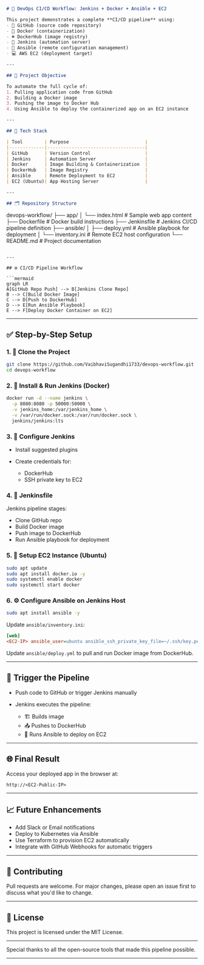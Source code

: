 
```markdown
# 🚀 DevOps CI/CD Workflow: Jenkins + Docker + Ansible + EC2

This project demonstrates a complete **CI/CD pipeline** using:
- 🐙 GitHub (source code repository)
- 🐳 Docker (containerization)
- ☸️ DockerHub (image registry)
- 🧩 Jenkins (automation server)
- 🤖 Ansible (remote configuration management)
- 💻 AWS EC2 (deployment target)

---

## 📌 Project Objective

To automate the full cycle of:
1. Pulling application code from GitHub
2. Building a Docker image
3. Pushing the image to Docker Hub
4. Using Ansible to deploy the containerized app on an EC2 instance

---

## 🧰 Tech Stack

| Tool        | Purpose                            |
|-------------|------------------------------------|
| GitHub      | Version Control                    |
| Jenkins     | Automation Server                  |
| Docker      | Image Building & Containerization  |
| DockerHub   | Image Registry                     |
| Ansible     | Remote Deployment to EC2           |
| EC2 (Ubuntu)| App Hosting Server                 |

---

## 🗂️ Repository Structure

```

devops-workflow/
├── app/
│ └── index.html # Sample web app content
├── Dockerfile # Docker build instructions
├── Jenkinsfile # Jenkins CI/CD pipeline definition
├── ansible/
│ ├── deploy.yml # Ansible playbook for deployment
│ └── inventory.ini # Remote EC2 host configuration
└── README.md # Project documentation

````

---

## ⚙️ CI/CD Pipeline Workflow

```mermaid
graph LR
A[GitHub Repo Push] --> B[Jenkins Clone Repo]
B --> C[Build Docker Image]
C --> D[Push to DockerHub]
D --> E[Run Ansible Playbook]
E --> F[Deploy Docker Container on EC2]
````

---

## ✅ Step-by-Step Setup

### 1. 🔧 Clone the Project

```bash
git clone https://github.com/VaibhaviSugandhi1733/devops-workflow.git
cd devops-workflow
```

### 2. 🐳 Install & Run Jenkins (Docker)

```bash
docker run -d --name jenkins \
  -p 8080:8080 -p 50000:50000 \
  -v jenkins_home:/var/jenkins_home \
  -v /var/run/docker.sock:/var/run/docker.sock \
  jenkins/jenkins:lts
```

### 3. 🔑 Configure Jenkins

* Install suggested plugins
* Create credentials for:

  * DockerHub
  * SSH private key to EC2

### 4. 📝 Jenkinsfile

Jenkins pipeline stages:

* Clone GitHub repo
* Build Docker image
* Push image to DockerHub
* Run Ansible playbook for deployment

### 5. 🚀 Setup EC2 Instance (Ubuntu)

```bash
sudo apt update
sudo apt install docker.io -y
sudo systemctl enable docker
sudo systemctl start docker
```

### 6. ⚙️ Configure Ansible on Jenkins Host

```bash
sudo apt install ansible -y
```

Update `ansible/inventory.ini`:

```ini
[web]
<EC2-IP> ansible_user=ubuntu ansible_ssh_private_key_file=~/.ssh/key.pem
```

Update `ansible/deploy.yml` to pull and run Docker image from DockerHub.

---

## 🧪 Trigger the Pipeline

* Push code to GitHub or trigger Jenkins manually
* Jenkins executes the pipeline:

  * 🏗️ Builds image
  * 📤 Pushes to DockerHub
  * 🔧 Runs Ansible to deploy on EC2

---

## 🌐 Final Result

Access your deployed app in the browser at:

```
http://<EC2-Public-IP>
```

---

## 📈 Future Enhancements

* Add Slack or Email notifications
* Deploy to Kubernetes via Ansible
* Use Terraform to provision EC2 automatically
* Integrate with GitHub Webhooks for automatic triggers

---

## 🤝 Contributing

Pull requests are welcome. For major changes, please open an issue first to discuss what you'd like to change.

---

## 📜 License

This project is licensed under the MIT License.

---



Special thanks to all the open-source tools that made this pipeline possible.

---

```


